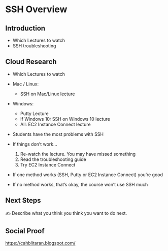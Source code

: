 
# SSH Overview

## Introduction

- Which Lectures to watch
- SSH troubleshooting

## Cloud Research

- Which Lectures to watch
- Mac / Linux:
    - SSH on Mac/Linux lecture
- Windows:
    - Putty Lecture
    - If Windows 10: SSH on Windows 10 lecture
    - All: EC2 Instance Connect lecture


- Students have the most problems with SSH
- If things don’t work…
    1. Re-watch the lecture. You may have missed something
    2. Read the troubleshooting guide
    3. Try EC2 Instance Connect
- If one method works (SSH, Putty or EC2 Instance Connect) you’re good
- If no method works, that’s okay, the course won’t use SSH much


## Next Steps

✍️ Describe what you think you think you want to do next.

## Social Proof
https://cahblitaran.blogspot.com/
